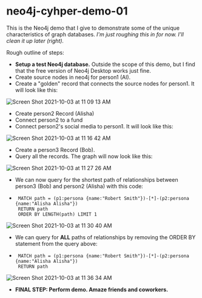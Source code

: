 # neo4j-cyhper-demo-01
This is the Neo4j demo that I give to demonstrate some of the unique characteristics of graph databases. *I'm just roughing this in for now. I'll clean it up later (right).*

Rough outline of steps:

 - **Setup a test Neo4j database.** Outside the scope of this demo, but I find that the free version of Neo4j Desktop works just fine.
 - Create source nodes in neo4j for person1 (Al).
 - Create a "golden" record that connects the source nodes for person1. It will look like this:

![Screen Shot 2021-10-03 at 11 09 13 AM](https://user-images.githubusercontent.com/11652957/135764383-9850db1e-9aad-47ec-83c3-9c9bb961f9f3.png)
 - Create person2 Record (Alisha)
 - Connect person2 to a fund
 - Connect person2's social media to person1. It will look like this:

![Screen Shot 2021-10-03 at 11 16 42 AM](https://user-images.githubusercontent.com/11652957/135764646-fb2a1e57-2fca-458e-9eca-0464630f79d2.png)
 - Create a person3 Record (Bob). 
 - Query all the records. The graph will now look like this:

![Screen Shot 2021-10-03 at 11 27 26 AM](https://user-images.githubusercontent.com/11652957/135764883-755a9328-d8a8-43d0-bb9e-ca18dd47f41b.png)
 - We can now query for the shortest path of relationships between person3 (Bob) and person2 (Alisha) with this code:
 - 
        MATCH path = (p1:persona {name:"Robert Smith"})-[*]-(p2:persona {name:"Alisha Alisha"})
        RETURN path
        ORDER BY LENGTH(path) LIMIT 1
 ![Screen Shot 2021-10-03 at 11 30 40 AM](https://user-images.githubusercontent.com/11652957/135765019-d33c0106-ca33-408d-b1a8-77ce811797e9.png)

 - We can query for **ALL** paths of relationships by removing the ORDER BY statement from the query above:
 - 
        MATCH path = (p1:persona {name:"Robert Smith"})-[*]-(p2:persona {name:"Alisha Alisha"})
        RETURN path
![Screen Shot 2021-10-03 at 11 36 34 AM](https://user-images.githubusercontent.com/11652957/135765157-50c059e4-15c9-4cea-9ed5-39a5cff6ce88.png)

 - **FINAL STEP: Perform demo. Amaze friends and coworkers.**

